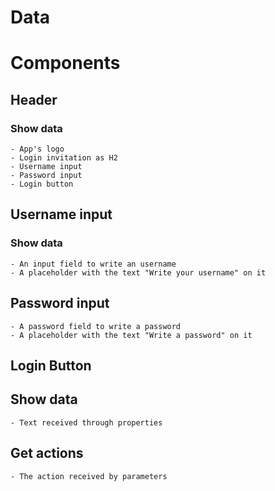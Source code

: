 # Data

# Components

## Header

### Show data

    - App's logo
    - Login invitation as H2
    - Username input
    - Password input
    - Login button

## Username input

### Show data

    - An input field to write an username
    - A placeholder with the text "Write your username" on it

## Password input

    - A password field to write a password
    - A placeholder with the text "Write a password" on it

## Login Button

## Show data

    - Text received through properties

## Get actions

    - The action received by parameters
